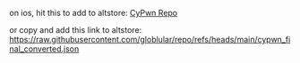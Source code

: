 on ios, hit this to add to altstore: [CyPwn Repo](https://raw.githubusercontent.com/globlular/repo/refs/heads/main/cypwn_final_converted.json) 

or copy and add this link to altstore: 
https://raw.githubusercontent.com/globlular/repo/refs/heads/main/cypwn_final_converted.json

